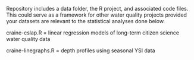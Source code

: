 Repository includes a data folder, the R project, and associated code files. This could serve as a framework for other water quality projects provided your datasets are relevant to the statistical analyses done below. 

craine-cslap.R = linear regression models of long-term citizen science water quality data

craine-linegraphs.R = depth profiles using seasonal YSI data 



